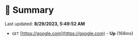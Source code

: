 # 📖 Summary
Last updated: **8/29/2023, 5:49:52 AM**

- `GET` [https://google.com](https://google.com) - **Up** (168ms)
